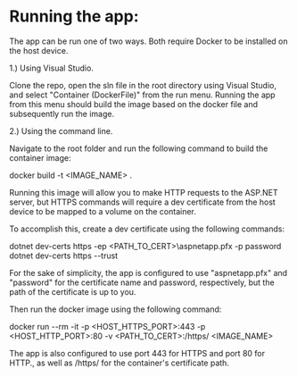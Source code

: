 # Running the app:

The app can be run one of two ways. Both require Docker to be installed on the host device.

1.) Using Visual Studio.

Clone the repo, open the sln file in the root directory using Visual Studio, and select "Container (DockerFile)" from the run menu. Running the app from this menu should build the image based on the docker file and subsequently run the image.

2.) Using the command line.

Navigate to the root folder and run the following command to build the container image:

docker build -t <IMAGE_NAME> .

Running this image will allow you to make HTTP requests to the ASP.NET server, but HTTPS commands will require a dev certificate from the host device to be mapped to a volume on the container.

To accomplish this, create a dev certificate using the following commands:

dotnet dev-certs https -ep <PATH_TO_CERT>\aspnetapp.pfx -p password
dotnet dev-certs https --trust

For the sake of simplicity, the app is configured to use "aspnetapp.pfx" and "password" for the certificate name and password, respectively, but the path of the certificate is up to you.

Then run the docker image using the following command:

docker run --rm -it -p <HOST_HTTPS_PORT>:443 -p <HOST_HTTP_PORT>:80 -v <PATH_TO_CERT>:/https/ <IMAGE_NAME>

The app is also configured to use port 443 for HTTPS and port 80 for HTTP., as well as /https/ for the container's certificate path.
